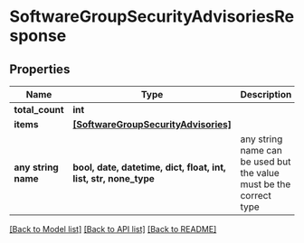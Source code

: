 # SoftwareGroupSecurityAdvisoriesResponse


## Properties
Name | Type | Description | Notes
------------ | ------------- | ------------- | -------------
**total_count** | **int** |  | [optional] 
**items** | [**[SoftwareGroupSecurityAdvisories]**](SoftwareGroupSecurityAdvisories.md) |  | [optional] 
**any string name** | **bool, date, datetime, dict, float, int, list, str, none_type** | any string name can be used but the value must be the correct type | [optional]

[[Back to Model list]](../README.md#documentation-for-models) [[Back to API list]](../README.md#documentation-for-api-endpoints) [[Back to README]](../README.md)


